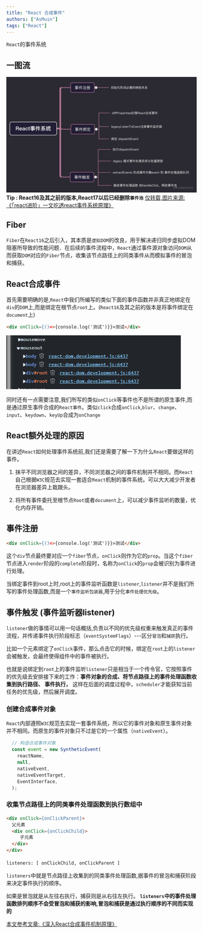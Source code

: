 ```yaml
---
title: "React 合成事件"
authors: ["AsMuin"]
tags: ["React"]
---
```


`React`的事件系统
<!-- truncate -->

## 一图流

![React事件系统](React事件系统.awebp)
**Tip : React16及其之前的版本,React17以后已经删除`事件池`**
[仅转载,图片来源:《「react进阶」一文吃透react事件系统原理》](https://juejin.cn/post/6955636911214067720?searchId=2025020614074044F34CB4ABF07AD28EA1)

## Fiber

`Fiber`在`React16`之后引入，其本质是`虚拟DOM`的改良，用于解决递归同步虚拟DOM阻塞所导致的性能问题．在后续的事件流程中，`React`通过事件源对象访问`DOM`从而获取`DOM`对应的`Fiber`节点，收集该节点路径上的同类事件从而模拟事件的冒泡和捕获。

## React合成事件

首先需要明确的是,`React`中我们所编写的类似下面的事件函数并非真正地绑定在`div`的`DOM`上,而是绑定在根节点`root`上。(`React16`及其之前的版本是将事件绑定在`document`上)

```html
<div onClick={()=>{console.log('测试')}}>测试</div>
```

![React事件注册](React事件注册.png)

同时还有一点需要注意,我们所写的类似`onClick`等事件也不是所谓的原生事件,而是通过原生事件合成的`React事件`。类似`click`合成`onClick`,`blur`、`change`、`input`、`keydown`、`keyUp`合成为`onChange`

## React额外处理的原因

在讲述`React`如何处理事件系统前,我们还是需要了解一下为什么`React`要做这样的事件。

1. 抹平不同浏览器之间的差异，不同浏览器之间的事件机制并不相同。而`React`自己根据`W3C`规范去实现一套适合`React`机制的事件系统。可以大大减少开发者在浏览器差异上栽跟头。

2. 将所有事件委托至根节点`Root`或者`document`上，可以减少事件监听的数量，优化内存开销。

## 事件注册

```html
<div onClick={()=>{console.log('测试')}}>测试</div>
```

这个`div`节点最终要对应一个`fiber`节点，`onClick`则作为它的`prop`。当这个`fiber`节点进入`render`阶段的`complete`阶段时，名称为`onClick`的`prop`会被识别为事件进行处理。

当绑定事件到root上时,root上的事件监听函数是`listener`,`listener`并不是我们所写的事件处理函数,而是一个`事件监听包装器`,用于分化`事件处理优先级`。

## 事件触发 (事件监听器listener)

`listener`做的事情可以用一句话概括,负责以不同的优先级权重来触发真正的事件流程，并传递事件执行阶段标志（`eventSystemFlags`）---区分`冒泡`和`捕获`执行。

比如一个元素绑定了`onClick`事件，那么点击它的时候，绑定在`root`上的`listener`会被触发，会最终使得组件中的事件被执行。

也就是说绑定到`root`上的事件监听`listener`只是相当于一个传令官，它按照事件的优先级去安排接下来的工作：**事件对象的合成、将节点路径上的事件处理函数收集到执行路径、 事件执行，** 这样在后面的调度过程中，`scheduler`才能获知当前任务的优先级，然后展开调度。

### 创建合成事件对象

`React`内部遵照`W3C`规范去实现一套事件系统，所以它的事件对象和原生事件对象并不相同。而原生的事件对象只不过是它的一个属性（`nativeEvent`）。

```js
  // 构造合成事件对象
  const event = new SyntheticEvent(
    reactName,
    null,
    nativeEvent,
    nativeEventTarget,
    EventInterface,
  );
```

### 收集节点路径上的同类事件处理函数到执行数组中

```html
<div onClick={onClickParent}>
  父元素
  <div onClick={onClickChild}>
     子元素
  </div>
</div>

listeners: [ onClickChild, onClickParent ]
```

`listeners`中就是节点路径上收集到的同类事件处理函数,据事件的冒泡和捕获阶段来决定事件执行的顺序。

如果是冒泡就是从左往右执行，捕获则是从右往左执行。
**`listeners`中的事件处理函数排列顺序不会受冒泡和捕获的影响,冒泡和捕获是通过执行顺序的不同而实现的**

[本文参考文章:《深入React合成事件机制原理》](https://segmentfault.com/a/1190000039108951)

